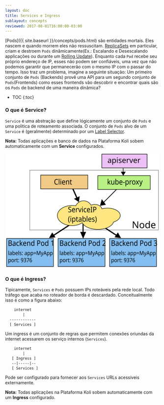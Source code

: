 ```yaml
---
layout: doc
title: Services e Ingress
sublayout: concepts
reviewed: 2017-08-01T16:00:00-03:00
---
```


[Pods]({{ site.baseurl }}/concepts/pods.html) são entidades mortais. Eles nascem e quando morrem eles não ressuscitam. [ReplicaSets](#TODO) em particular, criam e destroem `Pods` dinâmicamente(Ex.: Escalando e Desescalando applicações ou durante um [Rolling Update](#TODO)). Enquanto cada `Pod` recebe seu próprio endereço de IP, esses não podem ser confiáveis, uma vez que não podemos garantir que permanecerão com o mesmo IP com o passar do tempo. Isso traz um problema, imagine a seguinte situação: Um primeiro conjunto de `Pods` (Backends) provê uma API para um segundo conjunto de `Pods`(Frontends) como esses frontends vão descobrir e encontrar quais são os `Pods` de backend de uma maneira dinâmica?

* TOC
{:toc}

### O que é Service?
`Service` é uma abstração que define lógicamente um conjunto de `Pods` e uma politica de roteamento associada. O conjunto de `Pods` alvo de um `Service` é (geralmente) determinado por um [Label Selector](#TODO).

<div class="alert alert-info">
  <strong>Nota:</strong> Todas aplicações e banco de dados na Plataforma Koli sobem automaticamente com um <strong>Service</strong> configurados.
</div> 

![Services overview diagram for iptables proxy](services-iptables-overview.svg)

### O que é Ingress?
Tipicamente, `Services` e `Pods` possuem IPs roteáveis pela rede local. Todo tráfego que acaba no roteador de borda é descardado. Conceitualmente isso é como a figura abaixo:


```
    internet
        |
  ------------
  [ Services ]
```

Um ingress é um conjunto de regras que permitem conexões oriundas da internet acessarem os serviço internos (`Services`).

```
    internet
        |
   [ Ingress ]
   --|-----|--
   [ Services ]
```

Pode ser configurado para fornecer aos `Services` URLs acessíveis externamente.

<div class="alert alert-info">
  <strong>Nota:</strong> Todas aplicações na Plataforma Koli sobem automaticamente com um <strong>Ingress</strong> configurado.
</div> 